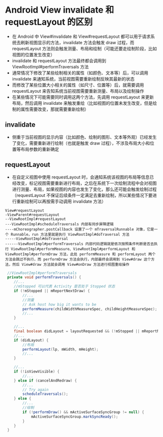 
# Android View invalidate 和 requestLayout 的区别
- 在 Android 中 View#invalidate 和 View#requestLayout 都可以用于请求系统去刷新视图显示的方法，invalidate 方法会触发 draw 过程，而 requestLayout 方法则会触发测量、布局和绘制（可能还要走绘制阶段，比如视图的位置发生改变） 
- invalidate 和 requestLayout 方法最终都会调用到 ViewRootImpl#performTraversals 方法
- 通常情况下修改了某些绘制相关的属性（如颜色、文本等）后，可以调用 invalidate 来通知系统，当前视图需要重新绘制反映其最新的状态
- 而修改了某些位置大小相关的属性（如尺寸、位置等）后，就需要调用 requestLayout 来告知系统当前视图需要重新测量、布局以及绘制操作
- 在某些情况下可能需要同时调用这两个方法，先调用 requestLayout 来更新布局，然后调用 invalidate 来触发重绘（比如视图的位置未发生改变，但是绘制的属性需要改变，那就需要重新绘制）

## invalidate
- 侧重于当前视图的显示内容（比如颜色、绘制的图形、文本等外观）已经发生了变化，需要重新进行绘制（也就是触发 draw 过程），不涉及布局大小和位置等布局参数的重新确定

## requestLayout
- 在自定义视图中使用 requestLayout 时，会通知系统该视图的布局等信息已经改变，标记视图需要重新进行布局，之后在系统下一次绘制流程中会对视图进行测量、布局，如果视图的内容也发生了变化，那么还可能会触发绘制过程（requestLayout 不保证后续条件一定满足去重新绘制，所以某些情况下要进行重新绘制可以再按需手动调用 invalidate 方法）

```
View#requestLayout
-ViewParent#requestLayout
--ViewRootImpl#requestLayout
---ViewRootImpl#scheduleTraversals 内部有同步屏障逻辑
----mChoreographer.postCallback 设置了一个 mTraversalRunnable 对象，它是一个 Runnable，run 方法里就是执行 ViewRootImpl#doTraversal 方法
-----ViewRootImpl#doTraversal
------ViewRootImpl#performTraversals 内部代码逻辑就是依次按照条件判断是否去执行 ViewRootImpl#performMeasure、ViewRootImpl#performLayout 和 ViewRootImpl#performDraw 方法，此处 performMeasure 和 performLayout 两个方法会跳过不执行，而 performDraw 方法会执行，内部最终会调用到 View#draw 这个方法，然后 View#draw 方法就会调用 View#onDraw 方法进行视图重绘操作
```


```java
 //ViewRootImpl#performTraversals
 private void performTraversals() {
    //...
    //mStopped 可以代表 Activity 是否处于 Stopped 状态
    if (!mStopped || mReportNextDraw) {
        //...
        //测量
        // Ask host how big it wants to be
        performMeasure(childWidthMeasureSpec, childHeightMeasureSpec);
        //...
    }

    //...
    final boolean didLayout = layoutRequested && (!mStopped || mReportNextDraw);
    //...
    if (didLayout) {
        //布局
        performLayout(lp, mWidth, mHeight);
        //...
    }

    //...
    if (!isViewVisible) {
        //...
    } else if (cancelAndRedraw) {
        //...
        // Try again
        scheduleTraversals();
    } else {
        //...
        //绘制
        if (!performDraw() && mActiveSurfaceSyncGroup != null) {
            mActiveSurfaceSyncGroup.markSyncReady();
        }
    }               
 }
```